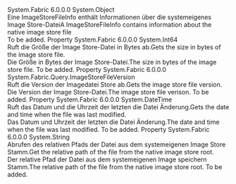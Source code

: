 <Type Name="ImageStoreFileInfo" FullName="System.Fabric.Query.ImageStoreFileInfo">
  <TypeSignature Language="C#" Value="public sealed class ImageStoreFileInfo" />
  <TypeSignature Language="ILAsm" Value=".class public auto ansi sealed beforefieldinit ImageStoreFileInfo extends System.Object" />
  <TypeSignature Language="DocId" Value="T:System.Fabric.Query.ImageStoreFileInfo" />
  <TypeSignature Language="VB.NET" Value="Public NotInheritable Class ImageStoreFileInfo" />
  <TypeSignature Language="F#" Value="type ImageStoreFileInfo = class" />
  <AssemblyInfo>
    <AssemblyName>System.Fabric</AssemblyName>
    <AssemblyVersion>6.0.0.0</AssemblyVersion>
  </AssemblyInfo>
  <Base>
    <BaseTypeName>System.Object</BaseTypeName>
  </Base>
  <Interfaces />
  <Docs>
    <summary>
            <span data-ttu-id="01c70-101">Eine ImageStoreFileInfo enthält Informationen über die systemeigenes Image Store-Datei</span><span class="sxs-lookup"><span data-stu-id="01c70-101">A ImageStoreFileInfo contains information about the native image store file</span></span>
            </summary>
    <remarks>To be added.</remarks>
  </Docs>
  <Members>
    <Member MemberName="FileSize">
      <MemberSignature Language="C#" Value="public long FileSize { get; }" />
      <MemberSignature Language="ILAsm" Value=".property instance int64 FileSize" />
      <MemberSignature Language="DocId" Value="P:System.Fabric.Query.ImageStoreFileInfo.FileSize" />
      <MemberSignature Language="VB.NET" Value="Public ReadOnly Property FileSize As Long" />
      <MemberSignature Language="F#" Value="member this.FileSize : int64" Usage="System.Fabric.Query.ImageStoreFileInfo.FileSize" />
      <MemberType>Property</MemberType>
      <AssemblyInfo>
        <AssemblyName>System.Fabric</AssemblyName>
        <AssemblyVersion>6.0.0.0</AssemblyVersion>
      </AssemblyInfo>
      <ReturnValue>
        <ReturnType>System.Int64</ReturnType>
      </ReturnValue>
      <Docs>
        <summary>
          <para><span data-ttu-id="01c70-102">Ruft die Größe der Image Store-Datei in Bytes ab.</span><span class="sxs-lookup"><span data-stu-id="01c70-102">Gets the size in bytes of the image store file.</span></span></para>
        </summary>
        <value>
          <para><span data-ttu-id="01c70-103">Die Größe in Bytes der Image Store-Datei.</span><span class="sxs-lookup"><span data-stu-id="01c70-103">The size in bytes of the image store file.</span></span></para>
        </value>
        <remarks>To be added.</remarks>
      </Docs>
    </Member>
    <Member MemberName="FileVersion">
      <MemberSignature Language="C#" Value="public System.Fabric.Query.ImageStoreFileVersion FileVersion { get; }" />
      <MemberSignature Language="ILAsm" Value=".property instance class System.Fabric.Query.ImageStoreFileVersion FileVersion" />
      <MemberSignature Language="DocId" Value="P:System.Fabric.Query.ImageStoreFileInfo.FileVersion" />
      <MemberSignature Language="VB.NET" Value="Public ReadOnly Property FileVersion As ImageStoreFileVersion" />
      <MemberSignature Language="F#" Value="member this.FileVersion : System.Fabric.Query.ImageStoreFileVersion" Usage="System.Fabric.Query.ImageStoreFileInfo.FileVersion" />
      <MemberType>Property</MemberType>
      <AssemblyInfo>
        <AssemblyName>System.Fabric</AssemblyName>
        <AssemblyVersion>6.0.0.0</AssemblyVersion>
      </AssemblyInfo>
      <ReturnValue>
        <ReturnType>System.Fabric.Query.ImageStoreFileVersion</ReturnType>
      </ReturnValue>
      <Docs>
        <summary>
          <para><span data-ttu-id="01c70-104">Ruft die Version der Imagedatei Store ab.</span><span class="sxs-lookup"><span data-stu-id="01c70-104">Gets the image store file version.</span></span></para>
        </summary>
        <value>
          <para><span data-ttu-id="01c70-105">Die Version der Image Store-Datei.</span><span class="sxs-lookup"><span data-stu-id="01c70-105">The image store file verison.</span></span></para>
        </value>
        <remarks>To be added.</remarks>
      </Docs>
    </Member>
    <Member MemberName="ModifiedDate">
      <MemberSignature Language="C#" Value="public DateTime ModifiedDate { get; }" />
      <MemberSignature Language="ILAsm" Value=".property instance valuetype System.DateTime ModifiedDate" />
      <MemberSignature Language="DocId" Value="P:System.Fabric.Query.ImageStoreFileInfo.ModifiedDate" />
      <MemberSignature Language="VB.NET" Value="Public ReadOnly Property ModifiedDate As DateTime" />
      <MemberSignature Language="F#" Value="member this.ModifiedDate : DateTime" Usage="System.Fabric.Query.ImageStoreFileInfo.ModifiedDate" />
      <MemberType>Property</MemberType>
      <AssemblyInfo>
        <AssemblyName>System.Fabric</AssemblyName>
        <AssemblyVersion>6.0.0.0</AssemblyVersion>
      </AssemblyInfo>
      <ReturnValue>
        <ReturnType>System.DateTime</ReturnType>
      </ReturnValue>
      <Docs>
        <summary>
          <para><span data-ttu-id="01c70-106">Ruft das Datum und die Uhrzeit der letzten die Datei Änderung.</span><span class="sxs-lookup"><span data-stu-id="01c70-106">Gets the date and time when the file was last modified.</span></span></para>
        </summary>
        <value>
          <para><span data-ttu-id="01c70-107">Das Datum und Uhrzeit der letzten die Datei Änderung.</span><span class="sxs-lookup"><span data-stu-id="01c70-107">The date and time when the file was last modified.</span></span></para>
        </value>
        <remarks>To be added.</remarks>
      </Docs>
    </Member>
    <Member MemberName="StoreRelativePath">
      <MemberSignature Language="C#" Value="public string StoreRelativePath { get; }" />
      <MemberSignature Language="ILAsm" Value=".property instance string StoreRelativePath" />
      <MemberSignature Language="DocId" Value="P:System.Fabric.Query.ImageStoreFileInfo.StoreRelativePath" />
      <MemberSignature Language="VB.NET" Value="Public ReadOnly Property StoreRelativePath As String" />
      <MemberSignature Language="F#" Value="member this.StoreRelativePath : string" Usage="System.Fabric.Query.ImageStoreFileInfo.StoreRelativePath" />
      <MemberType>Property</MemberType>
      <AssemblyInfo>
        <AssemblyName>System.Fabric</AssemblyName>
        <AssemblyVersion>6.0.0.0</AssemblyVersion>
      </AssemblyInfo>
      <ReturnValue>
        <ReturnType>System.String</ReturnType>
      </ReturnValue>
      <Docs>
        <summary>
          <para><span data-ttu-id="01c70-108">Abrufen des relativen Pfads der Datei aus dem systemeigenen Image Store Stamm.</span><span class="sxs-lookup"><span data-stu-id="01c70-108">Get the relative path of the file from the native image store root.</span></span></para>
        </summary>
        <value>
          <para><span data-ttu-id="01c70-109">Der relative Pfad der Datei aus dem systemeigenen Image speichern Stamm.</span><span class="sxs-lookup"><span data-stu-id="01c70-109">The relative path of the file from the native image store root.</span></span></para>
        </value>
        <remarks>To be added.</remarks>
      </Docs>
    </Member>
  </Members>
</Type>